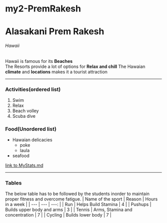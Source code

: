 # my2-PremRakesh
# Alasakani Prem Rakesh
###### Hawaii
Hawaii is famous for its **Beaches**</br>
The Resorts provide a lot of options for **Relax and chill**
The Hawaian **climate** and **locations** makes it a tourist attraction
___
### Activities(ordered list)
1. Swim
2. Relax
3. Beach volley
4. Scuba dive
### Food(Unordered list)
* Hawaian delicacies
    * poke
    * laula
* seafood

[link to MyStats.md](MyStats.md)
___
### Tables
The below table has to be followed by the students inorder to maintain proper fitness and overcome fatigue.
| Name of the sport | Reason | Hours in a week |
| --- | --- | ---: |
| Run | Helps Build Stamina | 4 |
| Pushups | Builds upper body and arms | 3 |
| Tennis | Arms, Stamina and concentration | 7 |
| Cycling | Builds lower body | 7 |